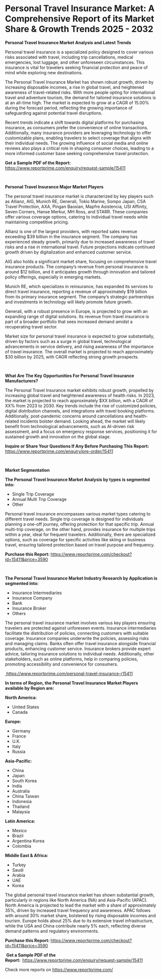 <p><h1>Personal Travel Insurance Market: A Comprehensive Report of its Market Share & Growth Trends 2025 - 2032</h1></p><p><strong>Personal Travel Insurance Market Analysis and Latest Trends</strong></p>
<p><p>Personal travel insurance is a specialized policy designed to cover various risks associated with travel, including trip cancellations, medical emergencies, lost luggage, and other unforeseen circumstances. This insurance is vital for travelers seeking financial protection and peace of mind while exploring new destinations.</p><p>The Personal Travel Insurance Market has shown robust growth, driven by increasing disposable incomes, a rise in global travel, and heightened awareness of travel-related risks. With more people opting for international travel and adventure tourism, the demand for tailored insurance solutions is at an all-time high. The market is expected to grow at a CAGR of 15.00% during the forecast period, reflecting the growing importance of safeguarding against potential travel disruptions.</p><p>Recent trends indicate a shift towards digital platforms for purchasing insurance, as consumers prefer the convenience of online transactions. Additionally, many insurance providers are leveraging technology to offer customizable plans, enabling travelers to select coverage that aligns with their individual needs. The growing influence of social media and online reviews also plays a critical role in shaping consumer choices, leading to a more informed customer base seeking comprehensive travel protection.</p></p>
<p><strong>Get a Sample PDF of the Report:&nbsp;</strong> <a href="https://www.reportprime.com/enquiry/request-sample/15411?utm_campaign=3031&utm_medium=2&utm_source=Github&utm_content=ia&utm_term=20032025&utm_id=personal-travel-insurance">https://www.reportprime.com/enquiry/request-sample/15411</a></p>
<p>&nbsp;</p>
<p><strong>Personal Travel Insurance Major Market Players</strong></p>
<p><p>The personal travel insurance market is characterized by key players such as Allianz, AIG, Munich RE, Generali, Tokio Marine, Sompo Japan, CSA Travel Protection, AXA, Pingan Baoxian, Mapfre Asistencia, USI Affinity, Seven Corners, Hanse Merkur, MH Ross, and STARR. These companies offer various coverage options, catering to individual travel needs while maintaining competitive pricing.</p><p>Allianz is one of the largest providers, with reported sales revenue exceeding $39 billion in the insurance segment. The company has experienced steady growth, primarily due to increased awareness of travel risks and a rise in international travel. Future projections indicate continued growth driven by digitalization and enhanced customer service.</p><p>AIG also holds a significant market share, focusing on comprehensive travel insurance products. The company’s revenue from personal insurance is around $12 billion, and it anticipates growth through innovation and tailored policy offerings, especially in emerging markets.</p><p>Munich RE, which specializes in reinsurance, has expanded its services to direct travel insurance, reporting a revenue of approximately $19 billion from its primary insurance segment. The company’s strategic partnerships and investments in technology will likely promote future growth.</p><p>Generali, with a robust presence in Europe, is projected to grow with an expanding range of digital solutions. Its revenue from travel insurance is part of a broader portfolio that sees increased demand amidst a recuperating travel sector.</p><p>Market size for personal travel insurance is expected to grow substantially, driven by factors such as a surge in global travel, technological advancements in service delivery, and rising awareness of the importance of travel insurance. The overall market is projected to reach approximately $30 billion by 2025, with CAGR reflecting strong growth prospects.</p></p>
<p>&nbsp;</p>
<p><strong>What Are The Key Opportunities For Personal Travel Insurance Manufacturers?</strong></p>
<p><p>The Personal Travel Insurance market exhibits robust growth, propelled by increasing global travel and heightened awareness of health risks. In 2023, the market is projected to reach approximately $XX billion, with a CAGR of XX% from 2023 to 2030. Key trends include the rise of customized policies, digital distribution channels, and integrations with travel booking platforms. Additionally, post-pandemic concerns around cancellations and health-related incidents bolster demand. Looking ahead, the market will likely benefit from technological advancements, such as AI-driven risk assessment, and a focus on emergency response services, positioning it for sustained growth and innovation on the global stage.</p></p>
<p><strong>Inquire or Share Your Questions If Any Before Purchasing This Report:</strong> <a href="https://www.reportprime.com/enquiry/pre-order/15411?utm_campaign=3031&utm_medium=2&utm_source=Github&utm_content=ia&utm_term=20032025&utm_id=personal-travel-insurance">https://www.reportprime.com/enquiry/pre-order/15411</a></p>
<p>&nbsp;</p>
<p><strong>Market Segmentation</strong></p>
<p><strong>The Personal Travel Insurance Market Analysis by types is segmented into:</strong></p>
<p><ul><li>Single Trip Coverage</li><li>Annual Multi Trip Coverage</li><li>Other</li></ul></p>
<p><p>Personal travel insurance encompasses various market types catering to different travel needs. Single trip coverage is designed for individuals planning a one-off journey, offering protection for that specific trip. Annual multi-trip coverage, on the other hand, provides insurance for multiple trips within a year, ideal for frequent travelers. Additionally, there are specialized options, such as coverage for specific activities like skiing or business travel, ensuring tailored protection based on travel purpose and frequency.</p></p>
<p><strong>Purchase this Report:&nbsp;</strong><a href="https://www.reportprime.com/checkout?id=15411&price=3590&utm_campaign=3031&utm_medium=2&utm_source=Github&utm_content=ia&utm_term=20032025&utm_id=personal-travel-insurance">https://www.reportprime.com/checkout?id=15411&price=3590</a></p>
<p>&nbsp;</p>
<p><strong>The Personal Travel Insurance Market Industry Research by Application is segmented into:</strong></p>
<p><ul><li>Insurance Intermediaries</li><li>Insurance Company</li><li>Bank</li><li>Insurance Broker</li><li>Others</li></ul></p>
<p><p>The personal travel insurance market involves various key players ensuring travelers are protected against unforeseen events. Insurance intermediaries facilitate the distribution of policies, connecting customers with suitable coverage. Insurance companies underwrite the policies, assessing risks and managing claims. Banks often offer travel insurance alongside financial products, enhancing customer service. Insurance brokers provide expert advice, tailoring insurance solutions to individual needs. Additionally, other stakeholders, such as online platforms, help in comparing policies, promoting accessibility and convenience for consumers.</p></p>
<p><a href="https://www.reportprime.com/personal-travel-insurance-r15411?utm_campaign=3031&utm_medium=2&utm_source=Github&utm_content=ia&utm_term=20032025&utm_id=personal-travel-insurance">&nbsp;https://www.reportprime.com/personal-travel-insurance-r15411</a></p>
<p><strong>In terms of Region, the Personal Travel Insurance Market Players available by Region are:</strong></p>
<p>
    <p> <strong> North America: </strong>
        <ul>
            <li>United States</li>
            <li>Canada</li>
        </ul>
        </p> 
    <p> <strong> Europe: </strong>
        <ul>
            <li>Germany</li>
            <li>France</li>
            <li>U.K.</li>
            <li>Italy</li>
            <li>Russia</li>
        </ul>
        </p> 
    <p> <strong> Asia-Pacific: </strong>
        <ul>
            <li>China</li>
            <li>Japan</li>
            <li>South Korea</li>
            <li>India</li>
            <li>Australia</li>
            <li>China Taiwan</li>
            <li>Indonesia</li>
            <li>Thailand</li>
            <li>Malaysia</li>
        </ul>
        </p> 
    <p> <strong> Latin America: </strong>
        <ul>
            <li>Mexico</li>
            <li>Brazil</li>
            <li>Argentina Korea</li>
            <li>Colombia</li>
        </ul>
        </p> 
    <p> <strong> Middle East & Africa: </strong>
        <ul>
            <li>Turkey</li>
            <li>Saudi</li>
            <li>Arabia</li>
            <li>UAE</li>
            <li>Korea</li>
        </ul>
    </p>
    </p>
<p><p>The global personal travel insurance market has shown substantial growth, particularly in regions like North America (NA) and Asia-Pacific (APAC). North America is projected to lead the market with a share of approximately 35%, driven by increased travel frequency and awareness. APAC follows with around 30% market share, bolstered by rising disposable incomes and tourism. Europe holds about 25% due to its extensive travel infrastructure, while the USA and China contribute nearly 5% each, reflecting diverse demand patterns and regulatory environments.</p></p>
<p><strong>Purchase this Report: </strong><a href="https://www.reportprime.com/checkout?id=15411&price=3590&utm_campaign=3031&utm_medium=2&utm_source=Github&utm_content=ia&utm_term=20032025&utm_id=personal-travel-insurance">https://www.reportprime.com/checkout?id=15411&price=3590</a></p>
<p>&nbsp;<strong>Get a Sample PDF of the Report:&nbsp;&nbsp;</strong><a href="https://www.reportprime.com/enquiry/request-sample/15411?utm_campaign=3031&utm_medium=2&utm_source=Github&utm_content=ia&utm_term=20032025&utm_id=personal-travel-insurance">https://www.reportprime.com/enquiry/request-sample/15411</a></p>
<p><strong></strong></p>
<p>Check more reports on <a href="https://www.reportprime.com/?utm_campaign=3031&utm_medium=2&utm_source=Github&utm_content=ia&utm_term=20032025&utm_id=personal-travel-insurance">https://www.reportprime.com/</a></p>